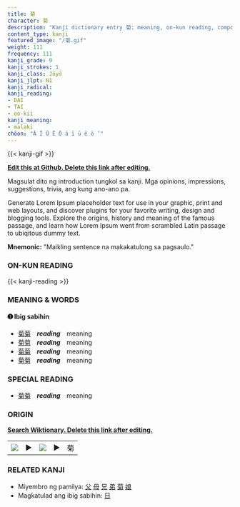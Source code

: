 ```yaml
---
title: 菊
character: 菊
description: "Kanji dictionary entry 菊: meaning, on-kun reading, compounds, origin, related kanji"
content_type: kanji
featured_image: "/菊.gif"
weight: 111
frequency: 111
kanji_grade: 9
kanji_strokes: 1
kanji_class: Jōyō
kanji_jlpt: N1
kanji_radical: 
kanji_reading: 
- DAI
- TAI
- oo-kii
kanji_meaning:
- malaki
chōon: "Ā Ī Ū Ē Ō ā ī ū ē ō ’"
---
```

[//]: # (Don't edit the line below. Kanji animated GIF code is automatically generated.)
{{< kanji-gif >}}

[//]: # (Edit below this line.)

**[Edit this at Github. Delete this link after editing.](https://github.com/tim0g/tim/tree/main/content/kanji/菊/index.md)**

Magsulat dito ng introduction tungkol sa kanji. Mga opinions, impressions, suggestions, trivia, ang kung ano-ano pa.

Generate Lorem Ipsum placeholder text for use in your graphic, print and web layouts, and discover plugins for your favorite writing, design and blogging tools. Explore the origins, history and meaning of the famous passage, and learn how Lorem Ipsum went from scrambled Latin passage to ubiqitous dummy text.
 
**Mnemonic:** "Maikling sentence na makakatulong sa pagsaulo."

### ON-KUN READING

[//]: # (Don't edit the line below. ON-KUN READING code is automatically generated.)
{{< kanji-reading >}}

### MEANING & WORDS

#### ➊ **Ibig sabihin**
  - [菊](../菊)[菊](../菊)　***reading***　meaning
  - [菊](../菊)[菊](../菊)　***reading***　meaning
  - [菊](../菊)[菊](../菊)　***reading***　meaning
  - [菊](../菊)[菊](../菊)　***reading***　meaning

### SPECIAL READING
  - [菊](../菊)[菊](../菊)　***reading***　meaning

### ORIGIN

**[Search Wiktionary. Delete this link after editing.](https://wiktionary.org/wiki/菊)**
<table class="kanji-table"><tr><td>
<img src="60px-菊-bronze.svg.png">
</td><td>▶</td><td>
<img src="60px-菊-oracle.svg.png">
</td><td>▶</td>
<td class="kanji-origin">菊</td>
</tr></table>

### RELATED KANJI
- Miyembro ng pamilya: [父](../父) [母](../母) [兄](../兄) [弟](../弟) [菊](../菊) [娘](../娘)
- Magkatulad ang ibig sabihin: [日](../日)
